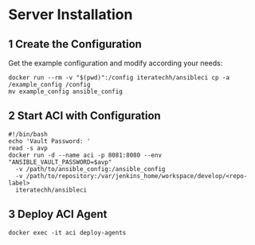 # Server Installation

## 1 Create the Configuration

Get the example configuration and modify according your needs:

```
docker run --rm -v "$(pwd)":/config iteratechh/ansibleci cp -a /example_config /config
mv example_config ansible_config
```

## 2 Start ACI with Configuration

```
#!/bin/bash
echo 'Vault Password: '
read -s avp
docker run -d --name aci -p 8081:8080 --env "ANSIBLE_VAULT_PASSWORD=$avp"
  -v /path/to/ansible_config:/ansible_config
  -v /path/to/repository:/var/jenkins_home/workspace/develop/<repo-label>
  iteratechh/ansibleci

```

## 3 Deploy ACI Agent

```
docker exec -it aci deploy-agents
```
